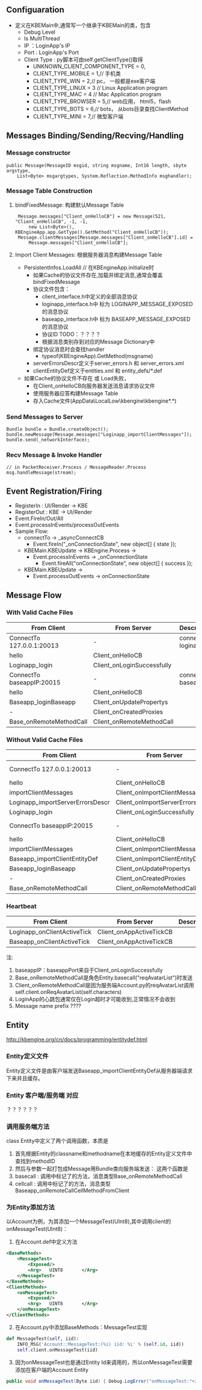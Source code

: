 ## Configuaration
+ 定义在KBEMain中,通常写一个继承于KBEMain的类，包含
    - Debug Level
    - Is MultiThread
    - IP                ：LoginApp's IP
    - Port              : LoginApp's Port
    - Client Type       : py脚本可由self.getClientType()取得
        - UNKNOWN_CLIENT_COMPONENT_TYPE	= 0,
		- CLIENT_TYPE_MOBILE			= 1,// 手机类
		- CLIENT_TYPE_WIN				= 2,// pc， 一般都是exe客户端
		- CLIENT_TYPE_LINUX				= 3	// Linux Application program
		- CLIENT_TYPE_MAC				= 4	// Mac Application program
		- CLIENT_TYPE_BROWSER			= 5,// web应用， html5，flash
		- CLIENT_TYPE_BOTS				= 6,// bots， 从bots目录查找ClientMethod
		- CLIENT_TYPE_MINI				= 7,// 微型客户端

## Messages Binding/Sending/Recving/Handling
### Message constructor
    public Message(MessageID msgid, string msgname, Int16 length, sbyte argstype,
        List<Byte> msgargtypes, System.Reflection.MethodInfo msghandler);
### Message Table Construction 
1. bindFixedMessage: 构建默认Message Table

        Message.messages["Client_onHelloCB"] = new Message(521, "Client_onHelloCB", -1, -1, 
            new List<Byte>(), KBEngineApp.app.GetType().GetMethod("Client_onHelloCB"));
	    Message.clientMessages[Message.messages["Client_onHelloCB"].id] = 
            Message.messages["Client_onHelloCB"];
2. Import Client Messages: 根据服务器消息构建Message Table
    + PersistentInfos.LoadAll  // 在KBEngineApp.initialize时
        - 如果Cache的协议文件存在,加载并绑定消息,通常会覆盖bindFixedMessage
        - 协议文件包含：
            * client_interface.h中定义的全部消息协议
            * loginapp_interface.h中 标为 LOGINAPP_MESSAGE_EXPOSED 的消息协议
            * baseapp_interface.h中 标为 BASEAPP_MESSAGE_EXPOSED 的消息协议
            * 协议ID TODO：？？？？
            * 根据消息类别存到对应的Message Dictionary中
        - 绑定协议消息时会查找handler
            * typeof(KBEngineApp).GetMethod(msgname)  
        - serverErrorsDescr定义于server_errors.h 和 server_errors.xml
        - clientEntityDef定义于entities.xml 和 entity_defs/*.def
    + 如果Cache的协议文件不存在 或 Load失败，
        - 在Client_onHelloCB向服务器发送消息请求协议文件
        - 使用服务器应答构建Message Table
        - 存入Cache文件(AppData\LocalLow\kbengine\kbengine\*.*)
### Send Messages to Server
    Bundle bundle = Bundle.createObject();
    bundle.newMessage(Message.messages["Loginapp_importClientMessages"]);
    bundle.send(_networkInterface);
### Recv Message & Invoke Handler
    // in PacketReceiver.Process / MessageReader.Process
    msg.handleMessage(stream);    

## Event Registration/Firing
+ RegisterIn        : UI/Render -> KBE
+ RegisterOut       : KBE -> UI/Render
+ Event.FireIn/Out/All
+ Event.processInEvents/processOutEvents
+ Sample Flow: 
    + connectTo -> _asyncConnectCB
        - Event.fireIn("_onConnectionState", new object[] { state });
    + KBEMain.KBEUpdate -> KBEngine.Process -> 
        + Event.processInEvents -> _onConnectionState
            - Event.fireAll("onConnectionState", new object[] { success });
    + KBEMain.KBEUpdate -> 
        + Event.processOutEvents -> onConnectionState

## Message Flow
### With Valid Cache Files
|From Client                      | From Server | Description |
|-|-|-|
|ConnectTo 127.0.0.1:20013        |-|connect to loginapp |
|hello                            |Client_onHelloCB
|Loginapp_login                   |Client_onLoginSuccessfully
|ConnectTo baseappIP:20015        |-|connect to baseapp
|hello                            |Client_onHelloCB
|Baseapp_loginBaseapp             |Client_onUpdatePropertys
|-                                |Client_onCreatedProxies
|Base_onRemoteMethodCall          |Client_onRemoteMethodCall

### Without Valid Cache Files
|From Client                      | From Server | Description |
|-|-|-|
|ConnectTo 127.0.0.1:20013        |-|connect to loginapp |
|hello                            |Client_onHelloCB
|importClientMessages             |Client_onImportClientMessages
|Loginapp_importServerErrorsDescr |Client_onImportServerErrorsDescr
|Loginapp_login                   |Client_onLoginSuccessfully
|ConnectTo baseappIP:20015        |-|connect to baseapp
|hello                            |Client_onHelloCB
|importClientMessages             |Client_onImportClientMessages
|Baseapp_importClientEntityDef    |Client_onImportClientEntityDef
|Baseapp_loginBaseapp             |Client_onUpdatePropertys
|-                                |Client_onCreatedProxies
|Base_onRemoteMethodCall          |Client_onRemoteMethodCall

### Heartbeat
|From Client | From Server | Description |
|-|-|-|
|Loginapp_onClientActiveTick|Client_onAppActiveTickCB
|Baseapp_onClientActiveTick|Client_onAppActiveTickCB

注:
1. baseappIP：baseappPort来自于Client_onLoginSuccessfully
2. Base_onRemoteMethodCall是角色Entity.basecall("reqAvatarList")时发送
3. Client_onRemoteMethodCall是因为服务端Account.py的reqAvatarList调用self.client.onReqAvatarList(self.characters)
4. LoginApp的心跳包通常仅在Login超时才可能收到,正常情况不会收到
5. Message name prefix ????

## Entity
http://kbengine.org/cn/docs/programming/entitydef.html
### Entity定义文件
Entity定义文件是由客户端发送Baseapp_importClientEntityDef从服务器端请求下来并且缓存。

### Entity 客户端/服务端 对应
？？？？？？

### 调用服务端方法
class Entity中定义了两个调用函数，本质是
1. 首先根据Entity的classname和methodname在本地缓存的Entity定义文件中查找到methodID
2. 然后与参数一起打包成Message用Bundle类向服务端发送：
这两个函数是
1. basecall : 调用<BaseMethod>中标记了<Exposed>的方法，消息类型Base_onRemoteMethodCall
2. cellcall : 调用<CellMethod>中标记了<Exposed>的方法，消息类型Baseapp_onRemoteCallCellMethodFromClient

### 为Entity添加方法
以Account为例，为其添加一个MessageTest(UInt8),其中调用client的onMessageTest(UInt8)：
1. 在Account.def中定义方法
```xml
<BaseMethods>
    <MessageTest>
        <Exposed/>
        <Arg>	UINT8 		</Arg>
    </MessageTest>
</BaseMethods>
<ClientMethods>
    <onMessageTest>
        <Exposed/>
        <Arg>	UINT8 		</Arg>
    </onMessageTest>
</ClientMethods>
```
2. 在Account.py中添加BaseMethods：MessageTest实现
```python
def MessageTest(self, iid):
    INFO_MSG('Account::MessageTest:(%i) iid: %i' % (self.id, iid))
    self.client.onMessageTest(iid)
```
3. 因为onMessageTest也是通过Entity Id来调用的，所以onMessageTest需要添加在客户端的Account Entity
```cs
public void onMessageTest(Byte iid) { Debug.LogError("onMessageTest:"+iid); }
```